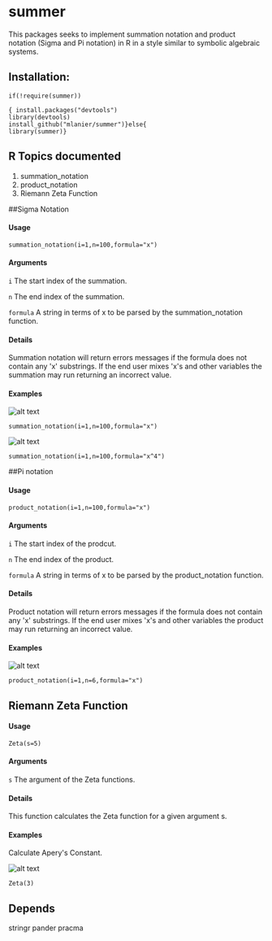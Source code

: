 # summer
This packages seeks to implement summation notation and product notation (Sigma and Pi notation) in R in a style similar to symbolic algebraic systems.


## Installation: 

    if(!require(summer))
  
    { install.packages("devtools")
    library(devtools)  
    install_github("mlanier/summer")}else{
    library(summer)}

## R Topics documented

1. summation\_notation
2. product\_notation
3. Riemann Zeta Function

##Sigma Notation

#### Usage
`summation_notation(i=1,n=100,formula="x")`
#### Arguments
 `i`    The start index of the summation.
 
 `n`   The end index of the summation. 
 
  `formula`    A string in terms of x to be parsed by the summation_notation function.
  
#### Details
   Summation notation will return errors messages if the formula does not contain any 'x' substrings. If the end user mixes 'x's and other variables the summation may run returning an incorrect value.
   
#### Examples   
![alt text](https://wikimedia.org/api/rest_v1/media/math/render/svg/e123e2e8bb33d436849c093d6a227ac387a9ab5f)

`summation_notation(i=1,n=100,formula="x")`

![alt text](https://wikimedia.org/api/rest_v1/media/math/render/svg/583f6259b306bbaaf552d77f75f0bedfe411b6aa)

`summation_notation(i=1,n=100,formula="x^4")`

##Pi notation
#### Usage
`product_notation(i=1,n=100,formula="x")`
#### Arguments
 `i`    The start index of the prodcut.
 
 `n`   The end index of the product. 
 
  `formula`    A string in terms of x to be parsed by the product_notation function.
  
#### Details
   Product notation will return errors messages if the formula does not contain any 'x' substrings. If the end user mixes 'x's and other variables the product may run returning an incorrect value.

#### Examples  

![alt text](https://wikimedia.org/api/rest_v1/media/math/render/svg/b8f5b094d2eccfa70291eb6364d2da501ea3cb42)

`product_notation(i=1,n=6,formula="x")`

## Riemann Zeta Function

#### Usage
`Zeta(s=5)`
#### Arguments
 `s`    The argument of the Zeta functions.

  
#### Details
   This function calculates the Zeta function for a given argument s. 

#### Examples
Calculate Apery's Constant.

![alt text](https://wikimedia.org/api/rest_v1/media/math/render/svg/ee3d2504b925362014d7260cb0eb808c522048fa)

`Zeta(3)`


## Depends
stringr
pander
pracma
